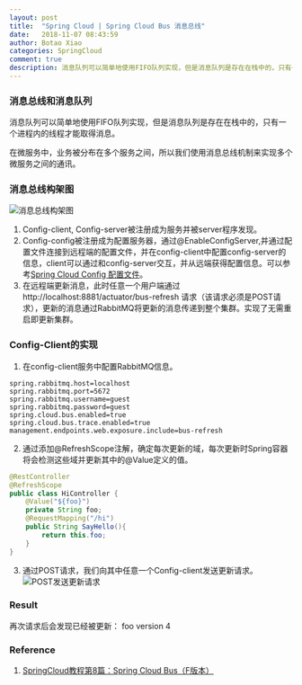 ```yaml
---
layout: post
title:  "Spring Cloud | Spring Cloud Bus 消息总线"
date:   2018-11-07 08:43:59
author: Botao Xiao
categories: SpringCloud
comment: true
description: 消息队列可以简单地使用FIFO队列实现，但是消息队列是存在在栈中的，只有一个进程内的线程才能取得消息。在微服务中，业务被分布在多个服务之间，所以我们使用消息总线机制来实现多个微服务之间的通讯。
---
```

### 消息总线和消息队列
消息队列可以简单地使用FIFO队列实现，但是消息队列是存在在栈中的，只有一个进程内的线程才能取得消息。

在微服务中，业务被分布在多个服务之间，所以我们使用消息总线机制来实现多个微服务之间的通讯。

### 消息总线构架图
![消息总线构架图](https://i.imgur.com/QQnheXi.png)
1. Config-client, Config-server被注册成为服务并被server程序发现。
2. Config-config被注册成为配置服务器，通过@EnableConfigServer,并通过配置文件连接到远程端的配置文件，并在config-client中配置config-server的信息，client可以通过和config-server交互，并从远端获得配置信息。可以参考[Spring Cloud Config 配置文件](https://github.com/Seanforfun/JavaCore/blob/master/Conclusions/SpringCloudConfig.md)。
3. 在远程端更新消息，此时任意一个用户端通过http://localhost:8881/actuator/bus-refresh 请求（该请求必须是POST请求），更新的消息通过RabbitMQ将更新的消息传递到整个集群。实现了无需重启即更新集群。

### Config-Client的实现
1. 在config-client服务中配置RabbitMQ信息。
```Properties
spring.rabbitmq.host=localhost
spring.rabbitmq.port=5672
spring.rabbitmq.username=guest
spring.rabbitmq.password=guest
spring.cloud.bus.enabled=true
spring.cloud.bus.trace.enabled=true
management.endpoints.web.exposure.include=bus-refresh
```

2. 通过添加@RefreshScope注解，确定每次更新的域，每次更新时Spring容器将会检测这些域并更新其中的@Value定义的值。
```Java
@RestController
@RefreshScope
public class HiController {
    @Value("${foo}")
    private String foo;
    @RequestMapping("/hi")
    public String SayHello(){
        return this.foo;
    }
}
```

3. 通过POST请求，我们向其中任意一个Config-client发送更新请求。
![POST发送更新请求](https://i.imgur.com/2hcFuiq.png)

### Result
再次请求后会发现已经被更新：
foo version 4

### Reference
1. [SpringCloud教程第8篇：Spring Cloud Bus（F版本）](https://www.fangzhipeng.com/springcloud/2018/08/30/sc-f8-bus/)
